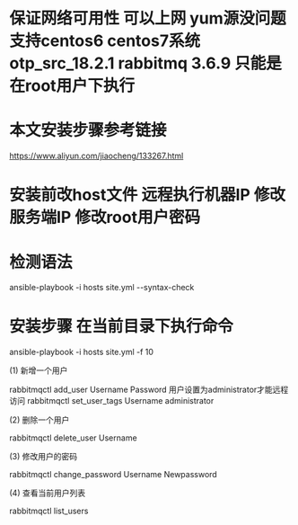 
# 保证网络可用性 可以上网 yum源没问题 支持centos6 centos7系统 otp_src_18.2.1 rabbitmq 3.6.9  只能是在root用户下执行



# 本文安装步骤参考链接

https://www.aliyun.com/jiaocheng/133267.html

# 安装前改host文件 远程执行机器IP 修改服务端IP  修改root用户密码

# 检测语法 

ansible-playbook -i hosts site.yml --syntax-check

# 安装步骤 在当前目录下执行命令

ansible-playbook -i hosts  site.yml -f 10



(1) 新增一个用户

rabbitmqctl  add_user  Username  Password
用户设置为administrator才能远程访问
rabbitmqctl set_user_tags Username administrator     

(2) 删除一个用户

rabbitmqctl  delete_user  Username

(3) 修改用户的密码

rabbitmqctl  change_password  Username  Newpassword

(4) 查看当前用户列表

rabbitmqctl  list_users

